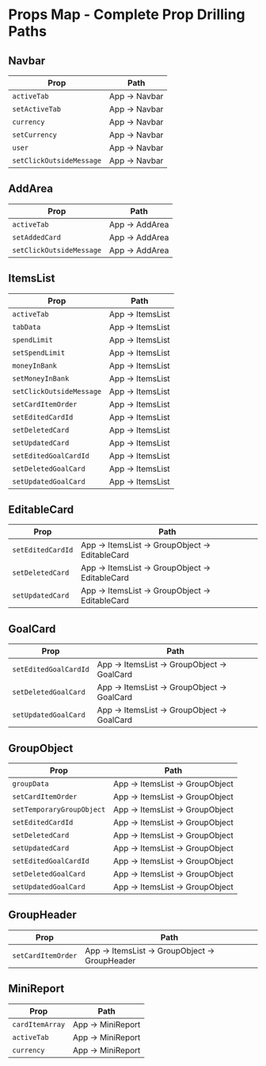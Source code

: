 # Props Map - Complete Prop Drilling Paths

## Navbar

| Prop                     | Path         |
| ------------------------ | ------------ |
| `activeTab`              | App → Navbar |
| `setActiveTab`           | App → Navbar |
| `currency`               | App → Navbar |
| `setCurrency`            | App → Navbar |
| `user`                   | App → Navbar |
| `setClickOutsideMessage` | App → Navbar |

## AddArea

| Prop                     | Path          |
| ------------------------ | ------------- |
| `activeTab`              | App → AddArea |
| `setAddedCard`           | App → AddArea |
| `setClickOutsideMessage` | App → AddArea |

## ItemsList

| Prop                     | Path            |
| ------------------------ | --------------- |
| `activeTab`              | App → ItemsList |
| `tabData`                | App → ItemsList |
| `spendLimit`             | App → ItemsList |
| `setSpendLimit`          | App → ItemsList |
| `moneyInBank`            | App → ItemsList |
| `setMoneyInBank`         | App → ItemsList |
| `setClickOutsideMessage` | App → ItemsList |
| `setCardItemOrder`       | App → ItemsList |
| `setEditedCardId`        | App → ItemsList |
| `setDeletedCard`         | App → ItemsList |
| `setUpdatedCard`         | App → ItemsList |
| `setEditedGoalCardId`    | App → ItemsList |
| `setDeletedGoalCard`     | App → ItemsList |
| `setUpdatedGoalCard`     | App → ItemsList |

## EditableCard

| Prop              | Path                                         |
| ----------------- | -------------------------------------------- |
| `setEditedCardId` | App → ItemsList → GroupObject → EditableCard |
| `setDeletedCard`  | App → ItemsList → GroupObject → EditableCard |
| `setUpdatedCard`  | App → ItemsList → GroupObject → EditableCard |

## GoalCard

| Prop                  | Path                                     |
| --------------------- | ---------------------------------------- |
| `setEditedGoalCardId` | App → ItemsList → GroupObject → GoalCard |
| `setDeletedGoalCard`  | App → ItemsList → GroupObject → GoalCard |
| `setUpdatedGoalCard`  | App → ItemsList → GroupObject → GoalCard |

## GroupObject

| Prop                      | Path                          |
| ------------------------- | ----------------------------- |
| `groupData`               | App → ItemsList → GroupObject |
| `setCardItemOrder`        | App → ItemsList → GroupObject |
| `setTemporaryGroupObject` | App → ItemsList → GroupObject |
| `setEditedCardId`         | App → ItemsList → GroupObject |
| `setDeletedCard`          | App → ItemsList → GroupObject |
| `setUpdatedCard`          | App → ItemsList → GroupObject |
| `setEditedGoalCardId`     | App → ItemsList → GroupObject |
| `setDeletedGoalCard`      | App → ItemsList → GroupObject |
| `setUpdatedGoalCard`      | App → ItemsList → GroupObject |

## GroupHeader

| Prop               | Path                                        |
| ------------------ | ------------------------------------------- |
| `setCardItemOrder` | App → ItemsList → GroupObject → GroupHeader |

## MiniReport

| Prop            | Path             |
| --------------- | ---------------- |
| `cardItemArray` | App → MiniReport |
| `activeTab`     | App → MiniReport |
| `currency`      | App → MiniReport |
